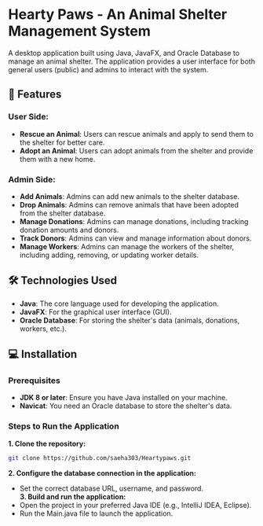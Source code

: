 # Hearty Paws - An Animal Shelter Management System

A desktop application built using Java, JavaFX, and Oracle Database to manage an animal shelter. The application provides a user interface for both general users (public) and admins to interact with the system. 

## 🚀 Features

### User Side:
- **Rescue an Animal**: Users can rescue animals and apply to send them to the shelter for better care.
- **Adopt an Animal**: Users can adopt animals from the shelter and provide them with a new home.

### Admin Side:
- **Add Animals**: Admins can add new animals to the shelter database.
- **Drop Animals**: Admins can remove animals that have been adopted from the shelter database.
- **Manage Donations**: Admins can manage donations, including tracking donation amounts and donors.
- **Track Donors**: Admins can view and manage information about donors.
- **Manage Workers**: Admins can manage the workers of the shelter, including adding, removing, or updating worker details.

## 🛠️ Technologies Used
- **Java**: The core language used for developing the application.
- **JavaFX**: For the graphical user interface (GUI).
- **Oracle Database**: For storing the shelter's data (animals, donations, workers, etc.).

## 💻 Installation

### Prerequisites
- **JDK 8 or later**: Ensure you have Java installed on your machine.
- **Navicat**: You need an Oracle database to store the shelter's data.

### Steps to Run the Application
**1. Clone the repository:**
   ```bash
   git clone https://github.com/saeha303/Heartypaws.git
   ```
**2. Configure the database connection in the application:**
- Set the correct database URL, username, and password.<br>
**3. Build and run the application:**
- Open the project in your preferred Java IDE (e.g., IntelliJ IDEA, Eclipse).
- Run the Main.java file to launch the application.

